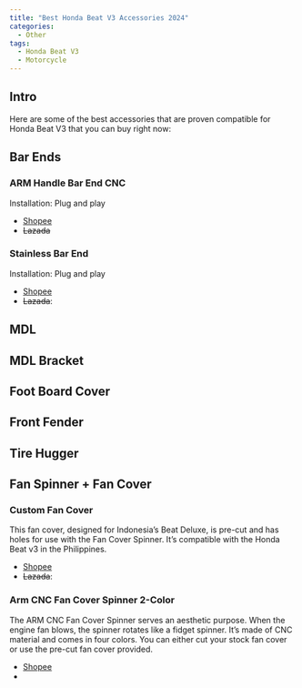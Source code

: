 ```yaml
---
title: "Best Honda Beat V3 Accessories 2024"
categories:
  - Other
tags:
  - Honda Beat V3
  - Motorcycle
---
```


## Intro

Here are some of the best accessories that are proven compatible for Honda Beat V3 that you can buy right now:

## Bar Ends

### ARM Handle Bar End CNC

Installation: Plug and play

- [Shopee](https://s.shopee.ph/9zdXbG5jtD)
- ~~Lazada~~

### Stainless Bar End

Installation: Plug and play

- [Shopee](https://s.shopee.ph/9zdXbG5jtD)
- ~~Lazada~~:

## MDL

## MDL Bracket

## Foot Board Cover

## Front Fender

## Tire Hugger

## Fan Spinner + Fan Cover

### Custom Fan Cover

This fan cover, designed for Indonesia’s Beat Deluxe, is pre-cut and has holes for use with the Fan Cover Spinner. It’s compatible with the Honda Beat v3 in the Philippines.

- [Shopee](https://s.shopee.ph/3L6a9iUVik)
- ~~Lazada~~:

### Arm CNC Fan Cover Spinner 2-Color

The ARM CNC Fan Cover Spinner serves an aesthetic purpose. When the engine fan blows, the spinner rotates like a fidget spinner. It’s made of CNC material and comes in four colors. You can either cut your stock fan cover or use the pre-cut fan cover provided.

- [Shopee](https://s.shopee.ph/4Afh9Bglut)
- 

